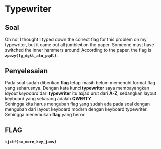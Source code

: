 # Typewriter

## Soal
Oh no! I thought I typed down the correct flag for this problem on my typewriter, but it came out all jumbled on the paper. Someone must have switched the inner hammers around! According to the paper, the flag is __`zpezy{fg_dgkt_atn_pqdl}`__.

## Penyelesaian
Pada soal sudah diberikan __flag__ tetapi masih belum memenuhi format flag yang seharusnya. Dengan kata kunci __typewriter__ saya membayangkan _layout keyboard_ dari __typewriter__ itu abjad urut dari __A-Z__, sedangkan layout keyboard yang sekarang adalah __QWERTY__
<br> Sehingga kita harus mengubah flag yang sudah ada pada soal dengan mengubah dari layout keyboard modern dengan keyboard typewriter. Sehingga menemukan __flag__ yang benar.

## FLAG
__`tjctf{no_more_key_jams}`__